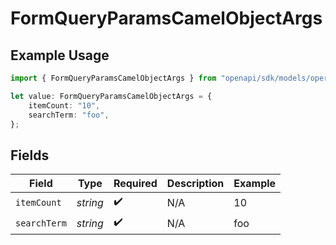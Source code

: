 # FormQueryParamsCamelObjectArgs

## Example Usage

```typescript
import { FormQueryParamsCamelObjectArgs } from "openapi/sdk/models/operations";

let value: FormQueryParamsCamelObjectArgs = {
    itemCount: "10",
    searchTerm: "foo",
};
```

## Fields

| Field              | Type               | Required           | Description        | Example            |
| ------------------ | ------------------ | ------------------ | ------------------ | ------------------ |
| `itemCount`        | *string*           | :heavy_check_mark: | N/A                | 10                 |
| `searchTerm`       | *string*           | :heavy_check_mark: | N/A                | foo                |